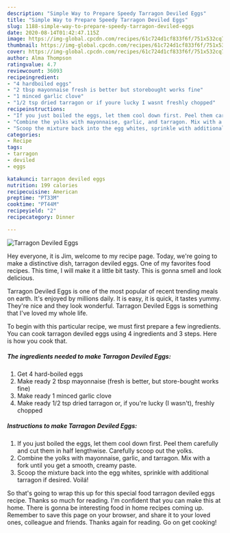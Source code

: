 ```yaml
---
description: "Simple Way to Prepare Speedy Tarragon Deviled Eggs"
title: "Simple Way to Prepare Speedy Tarragon Deviled Eggs"
slug: 1188-simple-way-to-prepare-speedy-tarragon-deviled-eggs
date: 2020-08-14T01:42:47.115Z
image: https://img-global.cpcdn.com/recipes/61c724d1cf833f6f/751x532cq70/tarragon-deviled-eggs-recipe-main-photo.jpg
thumbnail: https://img-global.cpcdn.com/recipes/61c724d1cf833f6f/751x532cq70/tarragon-deviled-eggs-recipe-main-photo.jpg
cover: https://img-global.cpcdn.com/recipes/61c724d1cf833f6f/751x532cq70/tarragon-deviled-eggs-recipe-main-photo.jpg
author: Alma Thompson
ratingvalue: 4.7
reviewcount: 36093
recipeingredient:
- "4 hardboiled eggs"
- "2 tbsp mayonnaise fresh is better but storebought works fine"
- "1 minced garlic clove"
- "1/2 tsp dried tarragon or if youre lucky I wasnt freshly chopped"
recipeinstructions:
- "If you just boiled the eggs, let them cool down first. Peel them carefully and cut them in half lengthwise. Carefully scoop out the yolks."
- "Combine the yolks with mayonnaise, garlic, and tarragon. Mix with a fork until you get a smooth, creamy paste."
- "Scoop the mixture back into the egg whites, sprinkle with additional tarragon if desired. Voilá!"
categories:
- Recipe
tags:
- tarragon
- deviled
- eggs

katakunci: tarragon deviled eggs 
nutrition: 199 calories
recipecuisine: American
preptime: "PT33M"
cooktime: "PT44M"
recipeyield: "2"
recipecategory: Dinner

---
```



![Tarragon Deviled Eggs](https://img-global.cpcdn.com/recipes/61c724d1cf833f6f/751x532cq70/tarragon-deviled-eggs-recipe-main-photo.jpg)

Hey everyone, it is Jim, welcome to my recipe page. Today, we're going to make a distinctive dish, tarragon deviled eggs. One of my favorites food recipes. This time, I will make it a little bit tasty. This is gonna smell and look delicious.

Tarragon Deviled Eggs is one of the most popular of recent trending meals on earth. It's enjoyed by millions daily. It is easy, it is quick, it tastes yummy. They're nice and they look wonderful. Tarragon Deviled Eggs is something that I've loved my whole life.




To begin with this particular recipe, we must first prepare a few ingredients. You can cook tarragon deviled eggs using 4 ingredients and 3 steps. Here is how you cook that.

<!--inarticleads1-->

##### The ingredients needed to make Tarragon Deviled Eggs:

1. Get 4 hard-boiled eggs
1. Make ready 2 tbsp mayonnaise (fresh is better, but store-bought works fine)
1. Make ready 1 minced garlic clove
1. Make ready 1/2 tsp dried tarragon or, if you&#39;re lucky (I wasn&#39;t), freshly chopped




<!--inarticleads2-->

##### Instructions to make Tarragon Deviled Eggs:

1. If you just boiled the eggs, let them cool down first. Peel them carefully and cut them in half lengthwise. Carefully scoop out the yolks.
1. Combine the yolks with mayonnaise, garlic, and tarragon. Mix with a fork until you get a smooth, creamy paste.
1. Scoop the mixture back into the egg whites, sprinkle with additional tarragon if desired. Voilá!




So that's going to wrap this up for this special food tarragon deviled eggs recipe. Thanks so much for reading. I'm confident that you can make this at home. There is gonna be interesting food in home recipes coming up. Remember to save this page on your browser, and share it to your loved ones, colleague and friends. Thanks again for reading. Go on get cooking!
